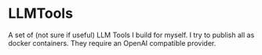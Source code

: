 # LLMTools
A set of (not sure if useful) LLM Tools I build for myself. I try to publish all as docker containers. They require an OpenAI compatible provider.
